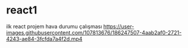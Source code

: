 # react1
ilk react projem hava durumu çalışması
https://user-images.githubusercontent.com/107813676/186247507-4aab2af0-2721-4243-ae84-3fcfda7a4f2d.mp4

